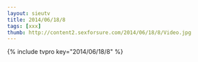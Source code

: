```yaml
--- 
layout: sieutv
title: 2014/06/18/8
tags: [xxx]
thumb: http://content2.sexforsure.com/2014/06/18/8/Video.jpg
---
```

{% include tvpro key="2014/06/18/8" %} 

